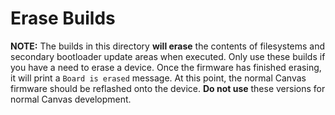 # Erase Builds

**NOTE:** The builds in this directory **will erase** the contents of filesystems and secondary
bootloader update areas when executed. Only use these builds if you have a need to erase a
device. Once the firmware has finished erasing, it will print a `Board is erased` message.
At this point, the normal Canvas firmware should be reflashed onto the device. **Do not use**
these versions for normal Canvas development.
